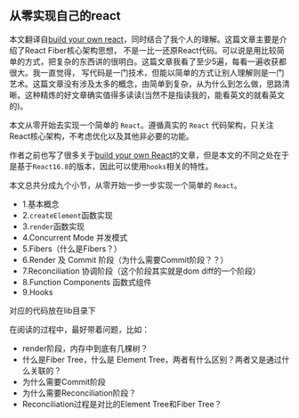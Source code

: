 ## 从零实现自己的react
本文翻译自[build your own react](https://pomb.us/build-your-own-react/)，同时结合了我个人的理解。这篇文章主要是介绍了React Fiber核心架构思想，
不是一比一还原React代码。可以说是用比较简单的方式，把复杂的东西讲的很明白。这篇文章我看了至少5遍，每看一遍收获都很大。我一直觉得，
写代码是一门技术，但能以简单的方式让别人理解则是一门艺术。这篇文章没有涉及太多的概念，由简单到复杂，从为什么到怎么做，思路清晰。这种精炼的好文章确实值得多读读(当然不是指读我的，能看英文的就看英文的)。

本文从零开始去实现一个简单的 `React`。遵循真实的 `React` 代码架构，只关注React核心架构，不考虑优化以及其他非必要的功能。

作者之前也写了很多关于[build your own React](https://engineering.hexacta.com/didact-learning-how-react-works-by-building-it-from-scratch-51007984e5c5)的文章，但是本文的不同之处在于是基于`React16.8`的版本，因此可以使用`hooks`相关的特性。


本文总共分成九个小节，从零开始一步一步实现一个简单的 `React`。
- 1.基本概念
- 2.`createElement`函数实现
- 3.`render`函数实现
- 4.Concurrent Mode 并发模式
- 5.Fibers（什么是Fibers？）
- 6.Render 及 Commit 阶段（为什么需要Commit阶段？？）
- 7.Reconciliation 协调阶段（这个阶段其实就是dom diff的一个阶段）
- 8.Function Components 函数式组件
- 9.Hooks 

对应的代码放在lib目录下


在阅读的过程中，最好带着问题，比如：
- render阶段，内存中到底有几棵树？
- 什么是Fiber Tree，什么是 Element Tree，两者有什么区别？两者又是通过什么关联的？
- 为什么需要Commit阶段
- 为什么需要Reconciliation阶段？
- Reconciliation过程是对比的Element Tree和Fiber Tree？
